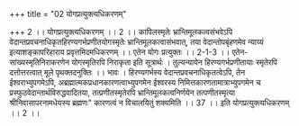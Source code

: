 +++
title = "02 योगप्रत्युक्त्यधिकरणम्"

+++
2 ।। योगप्रत्युक्त्यधिकरणम् ।। 2 ।। कापिलस्मृतेः भ्रान्तिमूलकत्वसंभवेऽपि वेदान्तप्रवचनाधिकृतहिरण्यगर्भप्रणीतयोगस्मृतेः भ्रान्तिमूलकत्वासंभवात्, तया वेदान्तोपबृंहणमेव न्याय्यं इत्याशङ्कापरिहाराय प्रवृत्तमिदमधिकरणम् ।। एतेन योगः प्रत्युक्तः ।। 2-1-3 ।। एतेन-सांख्यस्मृतिनिराकरणेन योगस्मृतिरपि निराकृता इति सूत्रार्थः । तुल्यन्यायेन हिरण्यगर्भप्रणीतायाः स्मृतेरपि दत्तोत्तरत्वात् मूले पृथक्तदनुक्तिः ।। भावः । हिरण्यगर्भस्य वेदान्तप्रवचनाधिकृतत्वेऽपि, तेन ईश्वराभ्युपगमेऽपि, अब्रह्मात्मकप्रधानकारणत्वाभ्युपगमेन ईश्वरस्य निमित्तकारणतामात्राभ्युपगमेन च प्रस्फुठवेदान्तार्थविरुद्धवादितया, तत्प्रणीतस्मृतेरपि भ्रान्तिमूलकत्वनिर्णयेन तत्पणीतस्मृत्या श्रीनिवासापरनामधेयस्य ब्रह्मणः" कारणत्वं न विचालयितुं शक्यमिति ।। 37 ।। इति योगप्रत्युक्त्यधिकरणम् ।। 2 ।।